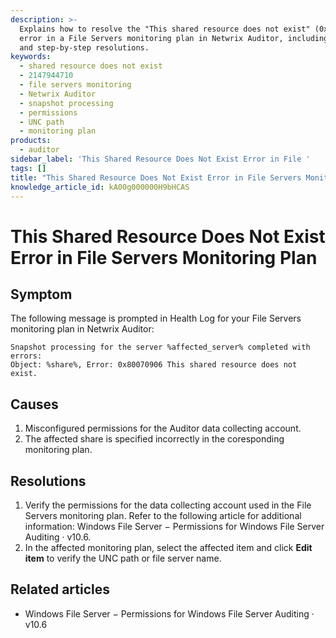 ```yaml
---
description: >-
  Explains how to resolve the "This shared resource does not exist" (0x80070906)
  error in a File Servers monitoring plan in Netwrix Auditor, including causes
  and step-by-step resolutions.
keywords:
  - shared resource does not exist
  - 2147944710
  - file servers monitoring
  - Netwrix Auditor
  - snapshot processing
  - permissions
  - UNC path
  - monitoring plan
products:
  - auditor
sidebar_label: 'This Shared Resource Does Not Exist Error in File '
tags: []
title: "This Shared Resource Does Not Exist Error in File Servers Monitoring Plan"
knowledge_article_id: kA00g000000H9bHCAS
---
```


# This Shared Resource Does Not Exist Error in File Servers Monitoring Plan

## Symptom

The following message is prompted in Health Log for your File Servers monitoring plan in Netwrix Auditor:

```text
Snapshot processing for the server %affected_server% completed with errors:
Object: %share%, Error: 0x80070906 This shared resource does not exist.
```

## Causes

1. Misconfigured permissions for the Auditor data collecting account.
2. The affected share is specified incorrectly in the coresponding monitoring plan.

## Resolutions

1. Verify the permissions for the data collecting account used in the File Servers monitoring plan. Refer to the following article for additional information: Windows File Server − Permissions for Windows File Server Auditing · v10.6.
2. In the affected monitoring plan, select the affected item and click **Edit item** to verify the UNC path or file server name.

## Related articles

- Windows File Server − Permissions for Windows File Server Auditing · v10.6
